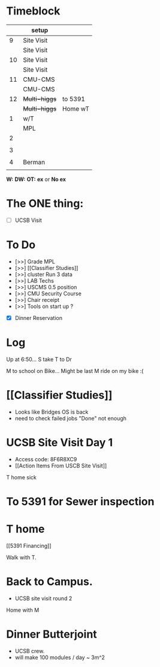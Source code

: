 # Timeblock

|     | setup           |         |
| --- | --------------- | ------- |
| 9   | Site Visit      |         |
|     | Site Visit      |         |
| 10  | Site Visit      |         |
|     | Site Visit      |         |
| 11  | CMU-CMS         |         |
|     | CMU-CMS         |         |
| 12  | ~~Multi-higgs~~ | to 5391 |
|     | ~~Multi-higgs~~ | Home wT |
| 1   | w/T             |         |
|     | MPL             |         |
| 2   |                 |         |
|     |                 |         |
| 3   |                 |         |
|     |                 |         |
| 4   | Berman          |         |
|     |                 |         |

**W:**
**DW:**
**OT:**
**ex** or **No ex**

# The ONE thing: 
- [ ] UCSB Visit


# To Do
- [>>] Grade MPL
- [>>] [[Classifier Studies]]
- [>>] cluster Run 3 data
- [>>] LAB Techs
- [>>] USCMS 0.5 position
- [>>] CMU Security Course
- [>>] Chair receipt 
- [>>] Tools on start up ?
- [x] Dinner Reservation



# Log

Up at 6:50... S take T to Dr

M to school on Bike... Might be last M ride on my bike :(

# [[Classifier Studies]]
- Looks like Bridges OS is back
- need to check failed jobs "Done" not enough


# UCSB Site Visit Day 1
-  Access code: 8F6R8XC9
- [[Action Items From USCB Site Visit]]


T home sick

# To 5391 for Sewer inspection


# T home 

[[5391 Financing]]

Walk with T. 

# Back to Campus.
- UCSB site visit round 2

Home with M 

# Dinner Butterjoint 
- UCSB crew. 
- will make 100 modules / day ~ 3m^2 


